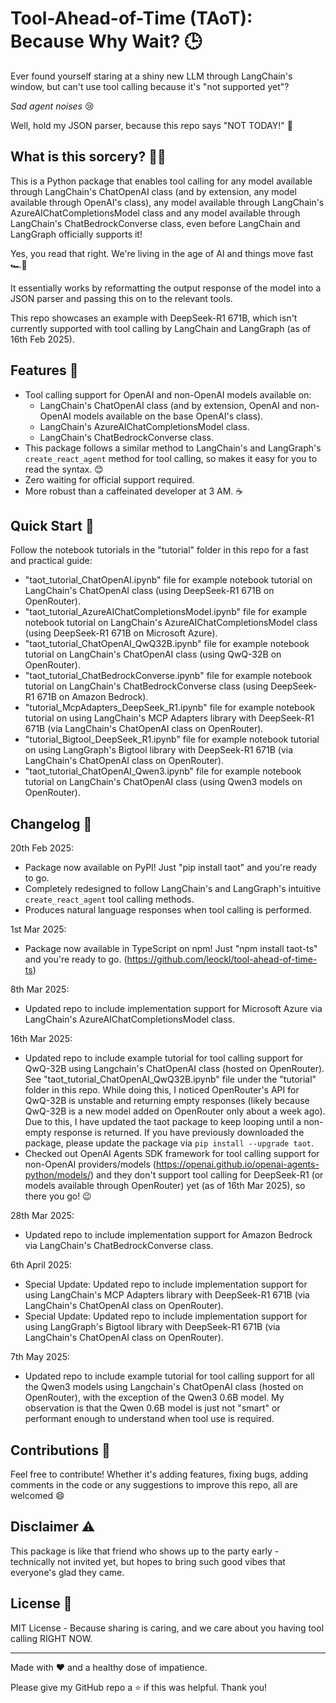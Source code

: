 # Tool-Ahead-of-Time (TAoT): Because Why Wait? 🕒
Ever found yourself staring at a shiny new LLM through LangChain's window, but can't use tool calling because it's "not supported yet"? 

*Sad agent noises* 😢

Well, hold my JSON parser, because this repo says "NOT TODAY!" 🦾

## What is this sorcery? 🧙‍♂️

This is a Python package that enables tool calling for any model available through LangChain's ChatOpenAI class (and by extension, any model available through OpenAI's class), any model available through LangChain's AzureAIChatCompletionsModel class and any model available through LangChain's ChatBedrockConverse class, even before LangChain and LangGraph officially supports it! 

Yes, you read that right. We're living in the age of AI and things move fast 🏎️💨

It essentially works by reformatting the output response of the model into a JSON parser and passing this on to the relevant tools.

This repo showcases an example with DeepSeek-R1 671B, which isn't currently supported with tool calling by LangChain and LangGraph (as of 16th Feb 2025).

## Features 🌟

- Tool calling support for OpenAI and non-OpenAI models available on:
  - LangChain's ChatOpenAI class (and by extension, OpenAI and non-OpenAI models available on the base OpenAI's class).
  - LangChain's AzureAIChatCompletionsModel class.
  - LangChain's ChatBedrockConverse class.
- This package follows a similar method to LangChain's and LangGraph's `create_react_agent` method for tool calling, so makes it easy for you to read the syntax. 😊
- Zero waiting for official support required.
- More robust than a caffeinated developer at 3 AM. ☕

## Quick Start 🚀

Follow the notebook tutorials in the "tutorial" folder in this repo for a fast and practical guide:
- "taot_tutorial_ChatOpenAI.ipynb" file for example notebook tutorial on LangChain's ChatOpenAI class (using DeepSeek-R1 671B on OpenRouter).
- "taot_tutorial_AzureAIChatCompletionsModel.ipynb" file for example notebook tutorial on LangChain's AzureAIChatCompletionsModel class (using DeepSeek-R1 671B on Microsoft Azure).
- "taot_tutorial_ChatOpenAI_QwQ32B.ipynb" file for example notebook tutorial on LangChain's ChatOpenAI class (using QwQ-32B on OpenRouter).
- "taot_tutorial_ChatBedrockConverse.ipynb" file for example notebook tutorial on LangChain's ChatBedrockConverse class (using DeepSeek-R1 671B on Amazon Bedrock).
- "tutorial_McpAdapters_DeepSeek_R1.ipynb" file for example notebook tutorial on using LangChain's MCP Adapters library with DeepSeek-R1 671B (via LangChain's ChatOpenAI class on OpenRouter).
- "tutorial_Bigtool_DeepSeek_R1.ipynb" file for example notebook tutorial on using LangGraph's Bigtool library with DeepSeek-R1 671B (via LangChain's ChatOpenAI class on OpenRouter).
- "taot_tutorial_ChatOpenAI_Qwen3.ipynb" file for example notebook tutorial on LangChain's ChatOpenAI class (using Qwen3 models on OpenRouter).

## Changelog 📖

20th Feb 2025:
- Package now available on PyPI! Just "pip install taot" and you're ready to go.
- Completely redesigned to follow LangChain's and LangGraph's intuitive `create_react_agent` tool calling methods.
- Produces natural language responses when tool calling is performed.

1st Mar 2025:
- Package now available in TypeScript on npm! Just "npm install taot-ts" and you're ready to go. (https://github.com/leockl/tool-ahead-of-time-ts)

8th Mar 2025:
- Updated repo to include implementation support for Microsoft Azure via LangChain's AzureAIChatCompletionsModel class.

16th Mar 2025:
- Updated repo to include example tutorial for tool calling support for QwQ-32B using Langchain's ChatOpenAI class (hosted on OpenRouter). See "taot_tutorial_ChatOpenAI_QwQ32B.ipynb" file under the "tutorial" folder in this repo. While doing this, I noticed OpenRouter's API for QwQ-32B is unstable and returning empty responses (likely because QwQ-32B is a new model added on OpenRouter only about a week ago). Due to this, I have updated the taot package to keep looping until a non-empty response is returned. If you have previously downloaded the package, please update the package via `pip install --upgrade taot`.
- Checked out OpenAI Agents SDK framework for tool calling support for non-OpenAI providers/models (https://openai.github.io/openai-agents-python/models/) and they don't support tool calling for DeepSeek-R1 (or models available through OpenRouter) yet (as of 16th Mar 2025), so there you go! 😉

28th Mar 2025:
- Updated repo to include implementation support for Amazon Bedrock via LangChain's ChatBedrockConverse class.

6th April 2025:
- Special Update: Updated repo to include implementation support for using LangChain's MCP Adapters library with DeepSeek-R1 671B (via LangChain's ChatOpenAI class on OpenRouter).
- Special Update: Updated repo to include implementation support for using LangGraph's Bigtool library with DeepSeek-R1 671B (via LangChain's ChatOpenAI class on OpenRouter).

7th May 2025:
- Updated repo to include example tutorial for tool calling support for all the Qwen3 models using Langchain's ChatOpenAI class (hosted on OpenRouter), with the exception of the Qwen3 0.6B model. My observation is that the Qwen 0.6B model is just not "smart" or performant enough to understand when tool use is required.

## Contributions 🤝

Feel free to contribute! Whether it's adding features, fixing bugs, adding comments in the code or any suggestions to improve this repo, all are welcomed 😄

## Disclaimer ⚠️

This package is like that friend who shows up to the party early - technically not invited yet, but hopes to bring such good vibes that everyone's glad they came.

## License 📜

MIT License - Because sharing is caring, and we care about you having tool calling RIGHT NOW.

---

Made with ❤️ and a healthy dose of impatience. 

Please give my GitHub repo a ⭐ if this was helpful. Thank you!
